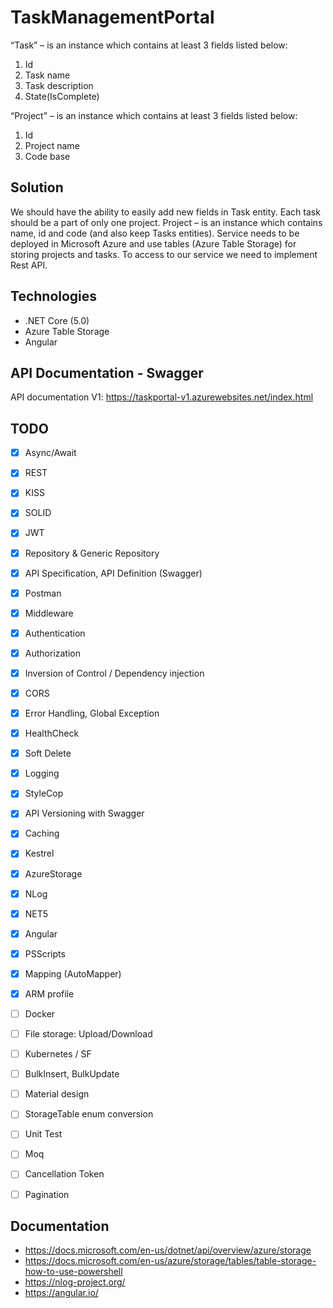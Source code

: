 # TaskManagementPortal

“Task” – is an instance which contains at least 3 fields listed below:
1.	Id
2.	Task name
3.	Task description
4.	State(IsComplete)

“Project” – is an instance which contains at least 3 fields listed below:
1. Id
2. Project name
3. Code base

## Solution 
We should have the ability to easily add new fields in Task entity. 
Each task should be a part of only one project. 
Project – is an instance which contains name, id and code (and also keep Tasks entities).
Service needs to be deployed in Microsoft Azure and use tables (Azure Table Storage) for storing projects and tasks. 
To access to our service we need to implement Rest API.

## Technologies

- .NET Core (5.0)
- Azure Table Storage
- Angular

## API Documentation - Swagger
API documentation V1: https://taskportal-v1.azurewebsites.net/index.html

## TODO

- [x] Async/Await
- [x] REST
- [x] KISS
- [x] SOLID
- [x] JWT
- [x] Repository & Generic Repository
- [x] API Specification, API Definition (Swagger)
- [x] Postman
- [x] Middleware
- [x] Authentication
- [x] Authorization
- [x] Inversion of Control / Dependency injection
- [x] CORS
- [x] Error Handling, Global Exception
- [x] HealthCheck
- [x] Soft Delete
- [x] Logging
- [x] StyleCop
- [x] API Versioning with Swagger
- [x] Caching
- [x] Kestrel
- [x] AzureStorage
- [x] NLog
- [x] NET5
- [x] Angular
- [x] PSScripts
- [x] Mapping (AutoMapper)
- [x] ARM profile
- [ ] Docker
- [ ] File storage: Upload/Download
- [ ] Kubernetes / SF
- [ ] BulkInsert, BulkUpdate
- [ ] Material design
- [ ] StorageTable enum conversion
- [ ] Unit Test
- [ ] Moq
- [ ] Cancellation Token
- [ ] Pagination
 
 
## Documentation
- https://docs.microsoft.com/en-us/dotnet/api/overview/azure/storage
- https://docs.microsoft.com/en-us/azure/storage/tables/table-storage-how-to-use-powershell
- https://nlog-project.org/
- https://angular.io/



